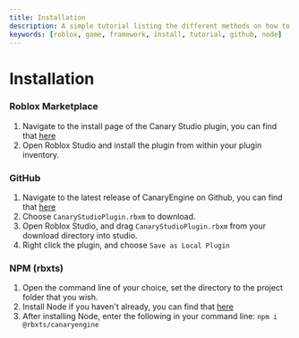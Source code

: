```yaml
---
title: Installation
description: A simple tutorial listing the different methods on how to install CanaryEngine
keywords: [roblox, game, framework, install, tutorial, github, node]
---
```


# Installation

### Roblox Marketplace

1. Navigate to the install page of the Canary Studio plugin, you can find that [here](https://create.roblox.com/marketplace/asset/12591143042/Canary-Studio)
2. Open Roblox Studio and install the plugin from within your plugin inventory.

### GitHub

1. Navigate to the latest release of CanaryEngine on Github, you can find that [here](https://github.com/canary-development/CanaryEngine/releases/)
2. Choose `CanaryStudioPlugin.rbxm` to download.
3. Open Roblox Studio, and drag `CanaryStudioPlugin.rbxm` from your download directory into studio.
4. Right click the plugin, and choose `Save as Local Plugin`

### NPM (rbxts)

1. Open the command line of your choice, set the directory to the project folder that you wish.
2. Install Node if you haven't already, you can find that [here](https://nodejs.org/en/download)
3. After installing Node, enter the following in your command line: `npm i @rbxts/canaryengine`